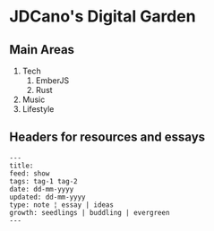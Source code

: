 # JDCano's Digital Garden

## Main Areas

1. Tech
    1. EmberJS
    2. Rust
2. Music
3. Lifestyle

## Headers for resources and essays

```
---
title: 
feed: show
tags: tag-1 tag-2
date: dd-mm-yyyy
updated: dd-mm-yyyy
type: note ¦ essay | ideas
growth: seedlings | buddling | evergreen
---
```
